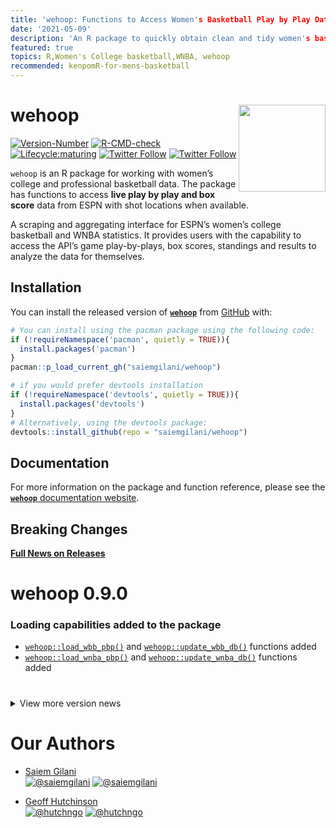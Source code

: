 ```yaml
---
title: 'wehoop: Functions to Access Women's Basketball Play by Play Data'
date: '2021-05-09'
description: 'An R package to quickly obtain clean and tidy women's basketball play by play data.'
featured: true
topics: R,Women's College basketball,WNBA, wehoop
recommended: kenpomR-for-mens-basketball
---
```


# wehoop <a href='http://saiemgilani.github.io/wehoop'><img src="man/figures/logo.png" align="right" height="139"/></a>

<!-- badges: start -->

[![Version-Number](https://img.shields.io/github/r-package/v/saiemgilani/wehoop?label=wehoop&logo=R&style=for-the-badge)](https://github.com/saiemgilani/wehoop)
[![R-CMD-check](https://img.shields.io/github/workflow/status/saiemgilani/wehoop/R-CMD-check?label=R-CMD-Check&logo=R&logoColor=blue&style=for-the-badge)](https://github.com/saiemgilani/wehoop/actions/workflows/R-CMD-check.yaml)
[![Lifecycle:maturing](https://img.shields.io/badge/lifecycle-maturing-blue.svg?style=for-the-badge&logo=github)](https://github.com/saiemgilani/wehoop)
[![Twitter
Follow](https://img.shields.io/twitter/follow/saiemgilani?color=blue&label=%40saiemgilani&logo=twitter&style=for-the-badge)](https://twitter.com/saiemgilani)
[![Twitter
Follow](https://img.shields.io/twitter/follow/hutchngo?color=blue&label=%40hutchngo&logo=twitter&style=for-the-badge)](https://twitter.com/hutchngo)

<!-- badges: end -->

`wehoop` is an R package for working with women’s college and
professional basketball data. The package has functions to access **live
play by play and box score** data from ESPN with shot locations when
available.

A scraping and aggregating interface for ESPN’s women’s college
basketball and WNBA statistics. It provides users with the capability to
access the API’s game play-by-plays, box scores, standings and results
to analyze the data for themselves.

## Installation

You can install the released version of
[**`wehoop`**](https://github.com/saiemgilani/wehoop/) from
[GitHub](https://github.com/saiemgilani/wehoop) with:

``` r
# You can install using the pacman package using the following code:
if (!requireNamespace('pacman', quietly = TRUE)){
  install.packages('pacman')
}
pacman::p_load_current_gh("saiemgilani/wehoop")
```

``` r
# if you would prefer devtools installation
if (!requireNamespace('devtools', quietly = TRUE)){
  install.packages('devtools')
}
# Alternatively, using the devtools package:
devtools::install_github(repo = "saiemgilani/wehoop")
```

## Documentation

For more information on the package and function reference, please see
the [**`wehoop`** documentation
website](https://saiemgilani.github.io/wehoop/).

## **Breaking Changes**

[**Full News on
Releases**](https://saiemgilani.github.io/wehoop/news/index.html)

# **wehoop 0.9.0**

### **Loading capabilities added to the package**

  - [`wehoop::load_wbb_pbp()`](https://saiemgilani.github.io/wehoop/reference/load_wbb_pbp.html)
    and
    [`wehoop::update_wbb_db()`](https://saiemgilani.github.io/wehoop/reference/update_wbb_db.html)
    functions added
  - [`wehoop::load_wnba_pbp()`](https://saiemgilani.github.io/wehoop/reference/load_wnba_pbp.html)
    and
    [`wehoop::update_wnba_db()`](https://saiemgilani.github.io/wehoop/reference/update_wnba_db.html)
    functions added

# 

<details>

<summary>View more version news</summary>

## **wehoop 0.3.0**

### **Dependencies**

  - `R` version 3.5.0 or greater dependency added
  - `purrr` version 0.3.0 or greater dependency added
  - `rvest` version 1.0.0 or greater dependency added
  - `progressr` version 0.6.0 or greater dependency added
  - `usethis` version 1.6.0 or greater dependency added
  - `xgboost` version 1.1.0 or greater dependency added
  - `tidyr` version 1.0.0 or greater dependency added
  - `stringr` version 1.3.0 or greater dependency added
  - `tibble` version 3.0.0 or greater dependency added
  - `furrr` dependency added
  - `future` dependency added

### **Test coverage**

  - Added tests for all ESPN functions

### **Function Naming Convention Change**

  - Similarly, data and metrics sourced from ESPN will begin with
    `espn_` as opposed to `wbb_` or `wnba_`.

  - Data sourced directly from the NCAA website will start the function
    with `ncaa_`

## **v0.2.0**: Support for ESPN’s WNBA game data

See the following six functions:

  - [`wehoop::wnba_espn_game_all()`](https://saiemgilani.github.io/wehoop/reference/wnba_espn_game_all.html)
  - [`wehoop::wnba_espn_pbp()`](https://saiemgilani.github.io/wehoop/reference/wnba_espn_pbp.html)
  - [`wehoop::wnba_espn_team_box()`](https://saiemgilani.github.io/wehoop/reference/wnba_espn_team_box.html)
  - [`wehoop::wnba_espn_player_box()`](https://saiemgilani.github.io/wehoop/reference/wnba_espn_player_box.html)
  - [`wehoop::wnba_espn_teams()`](https://saiemgilani.github.io/wehoop/reference/wnba_espn_teams.html)
  - [`wehoop::wnba_espn_scoreboard()`](https://saiemgilani.github.io/wehoop/reference/wnba_espn_scoreboard.html)

## **v0.1.0**: Support for ESPN’s women’s college basketball game data and NCAA NET Rankings

See the following eight functions:

  - [`wehoop::wbb_espn_game_all()`](https://saiemgilani.github.io/wehoop/reference/wbb_espn_game_all.html)

  - [`wehoop::wbb_espn_pbp()`](https://saiemgilani.github.io/wehoop/reference/wbb_espn_pbp.html)

  - [`wehoop::wbb_espn_team_box()`](https://saiemgilani.github.io/wehoop/reference/wbb_espn_team_box.html)

  - [`wehoop::wbb_espn_player_box()`](https://saiemgilani.github.io/wehoop/reference/wbb_espn_player_box.html)

  - [`wehoop::wbb_espn_teams()`](https://saiemgilani.github.io/wehoop/reference/wbb_espn_teams.html)

<!-- - [```wehoop::wbb_espn_conferences()```](https://saiemgilani.github.io/wehoop/reference/wbb_espn_conferences.html)  -->

  - [`wehoop::wbb_espn_scoreboard()`](https://saiemgilani.github.io/wehoop/reference/wbb_espn_scoreboard.html)
  - [`wehoop::wbb_ncaa_NET_rankings()`](https://saiemgilani.github.io/wehoop/reference/wbb_ncaa_NET_rankings.html)
  - [`wehoop::wbb_rankings()`](https://saiemgilani.github.io/wehoop/reference/wbb_rankings.html)

</details>

# **Our Authors**

  - [Saiem Gilani](https://twitter.com/saiemgilani)  
    <a href="https://twitter.com/saiemgilani" target="blank"><img src="https://img.shields.io/twitter/follow/saiemgilani?color=blue&label=%40saiemgilani&logo=twitter&style=for-the-badge" alt="@saiemgilani" /></a>
    <a href="https://github.com/saiemgilani" target="blank"><img src="https://img.shields.io/github/followers/saiemgilani?color=eee&logo=Github&style=for-the-badge" alt="@saiemgilani" /></a>

  - [Geoff Hutchinson](https://twitter.com/hutchngo)  
    <a href="https://twitter.com/hutchngo" target="blank"><img src="https://img.shields.io/twitter/follow/hutchngo?color=blue&label=%40hutchngo&logo=twitter&style=for-the-badge" alt="@hutchngo" /></a>
    <a href="https://github.com/hutchngo" target="blank"><img src="https://img.shields.io/github/followers/hutchngo?color=eee&logo=Github&style=for-the-badge" alt="@hutchngo" /></a>
